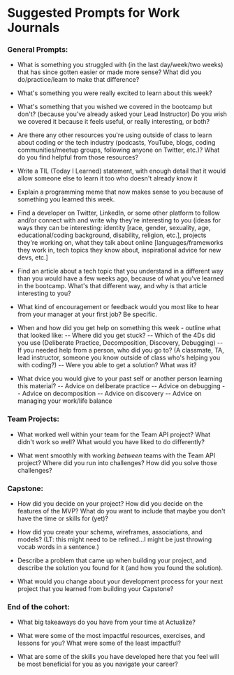 # Suggested Prompts for Work Journals

### General Prompts:
- What is something you struggled with (in the last day/week/two weeks) that has since gotten easier or made more sense? What did you do/practice/learn to make that difference?

- What's something you were really excited to learn about this week?
- What's something that you wished we covered in the bootcamp but don't? (because you've already asked your Lead Instructor) Do you wish we covered it because it feels useful, or really interesting, or both?
- Are there any other resources you're using outside of class to learn about coding or the tech industry (podcasts, YouTube, blogs, coding communities/meetup groups, following anyone on Twitter, etc.)? What do you find helpful from those resources?
- Write a TIL (Today I Learned) statement, with enough detail that it would allow someone else to learn it too who doesn't already know it
- Explain a programming meme that now makes sense to you because of something you learned this week.
- Find a developer on Twitter, LinkedIn, or some other platform to follow and/or connect with and write why they're interesting to you (ideas for ways they can be interesting: identity [race, gender, sexuality, age, educational/coding background, disability, religion, etc.], projects they're working on, what they talk about online [languages/frameworks they work in, tech topics they know about, inspirational advice for new devs, etc.]
- Find an article about a tech topic that you understand in a different way than you would have a few weeks ago, because of what you've learned in the bootcamp. What's that different way, and why is that article interesting to you?
- What kind of encouragement or feedback would you most like to hear from your manager at your first job? Be specific.
- When and how did you get help on something this week - outline what that looked like:
-- Where did you get stuck?
-- Which of the 4Ds did you use (Deliberate Practice, Decomposition, Discovery, Debugging)
-- If you needed help from a person, who did you go to? (A classmate, TA, lead instructor, someone you know outside of class who's helping you with coding?)
-- Were you able to get a solution? What was it?

- What dvice you would give to your past self or another person learning this material?
-- Advice on deliberate practice
-- Advice on debugging
-- Advice on decomposition
-- Advice on discovery
-- Advice on managing your work/life balance



### Team Projects:
- What worked well within your team for the Team API project? What didn't work so well? What would you have liked to do differently?

- What went smoothly with working *between* teams with the Team API project? Where did you run into challenges? How did you solve those challenges?

### Capstone:
- How did you decide on your project? How did you decide on the features of the MVP? What do you want to include that maybe you don't have the time or skills for (yet)?

- How did you create your schema, wireframes, associations, and models? (LT: this might need to be refined...I might be just throwing vocab words in a sentence.)
- Describe a problem that came up when building your project, and describe the solution you found for it (and how you found the solution).
- What would you change about your development process for your next project that you learned from building your Capstone?

### End of the cohort:
- What big takeaways do you have from your time at Actualize? 

- What were some of the most impactful resources, exercises, and lessons for you? What were some of the least impactful?
- What are some of the skills you have developed here that you feel will be most beneficial for you as you navigate your career?
